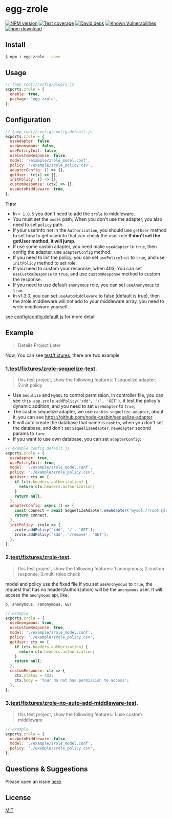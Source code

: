 # egg-zrole

[![NPM version][npm-image]][npm-url]
[![Test coverage][codecov-image]][codecov-url]
[![David deps][david-image]][david-url]
[![Known Vulnerabilities][snyk-image]][snyk-url]
[![npm download][download-image]][download-url]

[npm-image]: https://img.shields.io/npm/v/egg-zrole.svg?style=flat-square
[npm-url]: https://npmjs.org/package/egg-zrole
[codecov-image]: https://img.shields.io/codecov/c/github/klren0312/egg-zrole.svg?style=flat-square
[codecov-url]: https://codecov.io/github/klren0312/egg-zrole?branch=master
[david-image]: https://img.shields.io/david/klren0312/egg-zrole.svg?style=flat-square
[david-url]: https://david-dm.org/klren0312/egg-zrole
[snyk-image]: https://snyk.io/test/npm/egg-zrole/badge.svg?style=flat-square
[snyk-url]: https://snyk.io/test/npm/egg-zrole
[download-image]: https://img.shields.io/npm/dm/egg-zrole.svg?style=flat-square
[download-url]: https://npmjs.org/package/egg-zrole

<!--
Description here.
-->

## Install

```bash
$ npm i egg-zrole --save
```

## Usage

```js
// {app_root}/config/plugin.js
exports.zrole = {
  enable: true,
  package: 'egg-zrole',
};
```

## Configuration

```js
// {app_root}/config/config.default.js
exports.zrole = {
  useAdapter: false,
  useAnonymous: false,
  usePolicyInit: false,
  useCustomResponse: false,
  model: '/example/zrole_model.conf',
  policy: '/example/zrole_policy.csv',
  adapterConfig: () => {},
  getUser: (ctx) => {},
  initPolicy: () => {},
  customResponse: (ctx) => {},
  useAutoMiddleware: true,
};
```

**Tips:**

 - In `> 1.0.5` you don't need to add the `zrole` to middleware.
 - You must set the `model` path; When you don't use the adapter, you also need to set `policy` path.
 - If your userinfo not in the `Authorization`, you should use `getUser` method to set how to get userinfo that can check the user role.**If don't set the getUser method, it will jump.**
 - If use some casbin adapter, you need make `useAdapter` to `true`, then config the adapter, use `adapterConfig` method.
 - If you need to init the policy, you can set `usePolicyInit` to `true`, and use `initPolicy` method to set role.
 - If you need to custom your response, when 403; You can set `useCustomResponse` to `true`, and use `customResponse` method to custom the response.
 - If you need to use default `anonymous` role, you can set `useAnonymous` to `true`.
 - In v1.3.0, you can set `useAutoMiddleware` to false (default is true), then the zrole middleware will not add to your middleware array, you need to write middleware yourself.

see [config/config.default.js](config/config.default.js) for more detail.

## Example
> Details Project Later

Now, You can see [test/fixtures](test/fixtures), there are two example

### 1.[test/fixtures/zrole-sequelize-test](test/fixtures/zrole-sequelize-test).
> this test project, show the following features: 
>1.sequelize adapter; 2.init policy

 - Use `Sequlize` and `MySQL` to control permission, in controller file, you can see `this.app.zrole.addPolicy('xdd', '/', 'GET')`, it test the policy's dynamic addition; and you need to set `useAdapter` to `true`;
 - The casbin sequelize adapter, we use `casbin-sequelize-adapter`, about it, you can see https://github.com/node-casbin/sequelize-adapter
 - It will auto create the database that name is `casbin`, when you don't set the database, and don't set `SequelizeAdapter.newAdapter` second params to `ture`
 - If you want to use own database, you can set `adapterConfig`:

```javascript
// example config.default.js
exports.zrole = {
  useAdapter: true,
  usePolicyInit: true,
  model: './example/zrole_model.conf',
  policy: './example/zrole_policy.csv',
  getUser: ctx => {
    if (ctx.headers.authorization) {
      return ctx.headers.authorization;
    }
    return null;
  },
  adapterConfig: async () => {
    const connect = await SequelizeAdapter.newAdapter('mysql://root:@localhost:3306/');
    return connect;
  },
  initPolicy: zrole => {
    zrole.addPolicy('xdd', '/', 'GET');
    zrole.addPolicy('xdd', '/remove', 'GET');
  },
};
```

### 2.[test/fixtures/zrole-test](test/fixtures/zrole-test).
> this test project, show the following features: 
>1.anonymous; 2.custom response; 3.multi roles check

model and policy use the fixed file
If you set `useAnonymous` to `true`, the request that has no header(Authorization) will be the `anonymous` user. It will access the `anonymous` api, like,
```
p, anonymous, /anonymous, GET
```

```javascript
// example
exports.zrole = {
  useAnonymous: true,
  useCustomResponse: true,
  model: './example/zrole_model.conf',
  policy: './example/zrole_policy.csv',
  getUser: ctx => {
    if (ctx.headers.authorization) {
      return ctx.headers.authorization;
    }
    return null;
  },
  customResponse: ctx => {
    ctx.status = 403;
    ctx.body = 'Your do not has permission to access';
  },
};
```

### 3.[test/fixtures/zrole-no-auto-add-middleware-test](test/fixtures/zrole-no-auto-add-middleware-test).
> this test project, show the following features: 
>1.use custom middleware


```javascript
// example
exports.zrole = {
  useAutoMiddleware: false,
  model: './example/zrole_model.conf',
  policy: './example/zrole_policy.csv',
};
```

## Questions & Suggestions

Please open an issue [here](https://github.com/klren0312/egg-zrole).

## License

[MIT](LICENSE)
